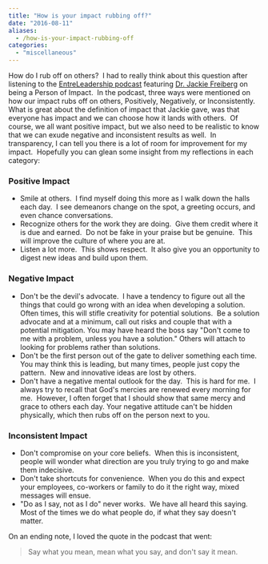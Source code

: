 ```yaml
---
title: "How is your impact rubbing off?"
date: "2016-08-11"
aliases:
  - /how-is-your-impact-rubbing-off
categories: 
  - "miscellaneous"
---
```


How do I rub off on others?  I had to really think about this question after listening to the [EntreLeadership podcast](https://www.entreleadership.com/podcasts/159-dr-jackie-freibergbe-the-ceo-of) featuring [Dr. Jackie Freiberg](http://www.freibergs.com/books/be-a-person-of-impact/) on being a Person of Impact.<!--more-->  In the podcast, three ways were mentioned on how our impact rubs off on others, Positively, Negatively, or Inconsistently.  What is great about the definition of impact that Jackie gave, was that everyone has impact and we can choose how it lands with others.  Of course, we all want positive impact, but we also need to be realistic to know that we can exude negative and inconsistent results as well.  In transparency, I can tell you there is a lot of room for improvement for my impact.  Hopefully you can glean some insight from my reflections in each category:

### Positive Impact

- Smile at others.  I find myself doing this more as I walk down the halls each day.  I see demeanors change on the spot, a greeting occurs, and even chance conversations.
- Recognize others for the work they are doing.  Give them credit where it is due and earned.  Do not be fake in your praise but be genuine.  This will improve the culture of where you are at.
- Listen a lot more.  This shows respect.  It also give you an opportunity to digest new ideas and build upon them.

### Negative Impact

- Don't be the devil's advocate.  I have a tendency to figure out all the things that could go wrong with an idea when developing a solution.  Often times, this will stifle creativity for potential solutions.  Be a solution advocate and at a minimum, call out risks and couple that with a potential mitigation. You may have heard the boss say "Don't come to me with a problem, unless you have a solution." Others will attach to looking for problems rather than solutions.
- Don't be the first person out of the gate to deliver something each time.  You may think this is leading, but many times, people just copy the pattern.  New and innovative ideas are lost by others.
- Don't have a negative mental outlook for the day.  This is hard for me.  I always try to recall that God's mercies are renewed every morning for me.  However, I often forget that I should show that same mercy and grace to others each day. Your negative attitude can't be hidden physically, which then rubs off on the person next to you.

### Inconsistent Impact

- Don't compromise on your core beliefs.  When this is inconsistent, people will wonder what direction are you truly trying to go and make them indecisive.
- Don't take shortcuts for convenience.  When you do this and expect your employees, co-workers or family to do it the right way, mixed messages will ensue.
- "Do as I say, not as I do" never works.  We have all heard this saying.  Most of the times we do what people do, if what they say doesn't matter.

On an ending note, I loved the quote in the podcast that went:

> Say what you mean, mean what you say, and don't say it mean.
